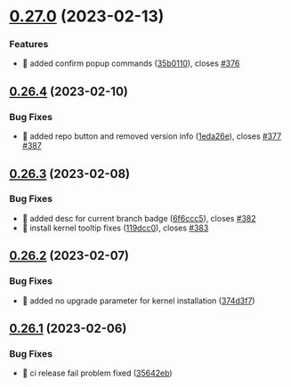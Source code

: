 # [0.27.0](https://github.com/oguzkaganeren/manjaro-starter/compare/v0.26.4...v0.27.0) (2023-02-13)


### Features

* 🎸 added confirm popup commands ([35b0110](https://github.com/oguzkaganeren/manjaro-starter/commit/35b01108e34f72a30cf7c334a3e220161dce63b7)), closes [#376](https://github.com/oguzkaganeren/manjaro-starter/issues/376)



## [0.26.4](https://github.com/oguzkaganeren/manjaro-starter/compare/v0.26.3...v0.26.4) (2023-02-10)


### Bug Fixes

* 🐛 added repo button and removed version info ([1eda26e](https://github.com/oguzkaganeren/manjaro-starter/commit/1eda26e403989799c54e0ef86e3a7385f607a5cc)), closes [#377](https://github.com/oguzkaganeren/manjaro-starter/issues/377) [#387](https://github.com/oguzkaganeren/manjaro-starter/issues/387)



## [0.26.3](https://github.com/oguzkaganeren/manjaro-starter/compare/v0.26.2...v0.26.3) (2023-02-08)


### Bug Fixes

* 🐛 added desc for current branch badge ([6f6ccc5](https://github.com/oguzkaganeren/manjaro-starter/commit/6f6ccc5e2bd07a151348d09de15d546c302cc53e)), closes [#382](https://github.com/oguzkaganeren/manjaro-starter/issues/382)
* 🐛 install kernel tooltip fixes ([119dcc0](https://github.com/oguzkaganeren/manjaro-starter/commit/119dcc0cffdddc0e3c92aacb11942f04c778ea20)), closes [#383](https://github.com/oguzkaganeren/manjaro-starter/issues/383)



## [0.26.2](https://github.com/oguzkaganeren/manjaro-starter/compare/v0.26.1...v0.26.2) (2023-02-07)


### Bug Fixes

* 🐛 added no upgrade parameter for kernel installation ([374d3f7](https://github.com/oguzkaganeren/manjaro-starter/commit/374d3f7703c0a0f599d9350bca57d40fde1128d8))



## [0.26.1](https://github.com/oguzkaganeren/manjaro-starter/compare/v0.26.0...v0.26.1) (2023-02-06)


### Bug Fixes

* 🐛 ci release fail problem fixed ([35642eb](https://github.com/oguzkaganeren/manjaro-starter/commit/35642ebd25941c053ac292a69a1be1f2429fd43e))



